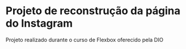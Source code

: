 # Projeto de reconstrução da página do Instagram

Projeto realizado durante o curso de Flexbox oferecido pela DIO

